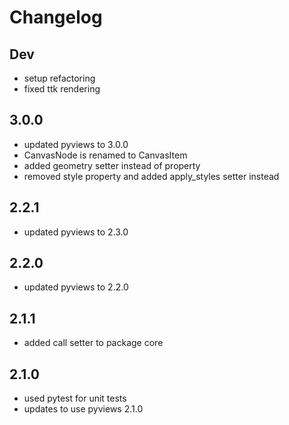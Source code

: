 # Changelog

## Dev
- setup refactoring
- fixed ttk rendering

## 3.0.0

- updated pyviews to 3.0.0
- CanvasNode is renamed to CanvasItem
- added geometry setter instead of property
- removed style property and added apply_styles setter instead

## 2.2.1

- updated pyviews to 2.3.0

## 2.2.0

- updated pyviews to 2.2.0

## 2.1.1

- added call setter to package core

## 2.1.0

- used pytest for unit tests
- updates to use pyviews 2.1.0
